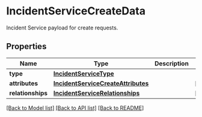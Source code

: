 # IncidentServiceCreateData

Incident Service payload for create requests.
## Properties
Name | Type | Description | Notes
------------ | ------------- | ------------- | -------------
**type** | [**IncidentServiceType**](IncidentServiceType.md) |  | 
**attributes** | [**IncidentServiceCreateAttributes**](IncidentServiceCreateAttributes.md) |  | [optional] 
**relationships** | [**IncidentServiceRelationships**](IncidentServiceRelationships.md) |  | [optional] 

[[Back to Model list]](README.md#documentation-for-models) [[Back to API list]](README.md#documentation-for-api-endpoints) [[Back to README]](README.md)


